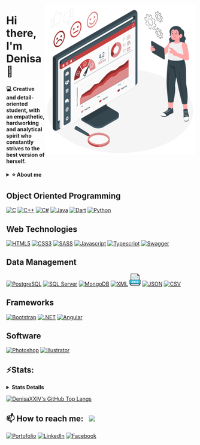 <a href="https://storyset.com/data" target="_blank" align="right" rel="noreferrer"><img src="util/girl.svg" width="400" height="400" align="right" alt="Source: Story Set"/></a>

# Hi there, I'm Denisa 👋

#### <p>:computer: Creative and detail-oriented student, with an empathetic, <br>hardworking and analytical spirit who constantly strives to the <br>best version of herself.</p>
<details>	
  <summary><b>⭐ About me</b></summary>
  
* Good problem solving skills
* Coding and debugging.
* Editing source-code.
* Extremely organised with a high level of attention to details
* Profiling and analyzing algorithms.
* Goal-oriented mindset
* Ambitious, hard working, energetic and reliable

*I have the ability to work independently as well as being part of a team*
  
  </details>

## Object Oriented Programming

<a href="https://docs.microsoft.com/en-us/cpp/?view=msvc-170" target="_blank" rel="noreferrer"><img src="https://raw.githubusercontent.com/danielcranney/readme-generator/main/public/icons/skills/c-colored.svg" width="36" height="36" alt="C" /></a>
<a href="https://docs.microsoft.com/en-us/cpp/?view=msvc-170" target="_blank" rel="noreferrer"><img src="https://raw.githubusercontent.com/danielcranney/readme-generator/main/public/icons/skills/cplusplus-colored.svg" width="36" height="36" alt="C++" /></a>
<a href="https://docs.microsoft.com/en-us/dotnet/csharp/" target="_blank" rel="noreferrer"><img src="https://raw.githubusercontent.com/danielcranney/readme-generator/main/public/icons/skills/csharp-colored.svg" width="36" height="36" alt="C#" /></a>
<a href="https://www.oracle.com/java/" target="_blank" rel="noreferrer"><img src="https://raw.githubusercontent.com/danielcranney/readme-generator/main/public/icons/skills/java-colored.svg" width="36" height="36" alt="Java" /></a>
<a href="https://dart.dev/" target="_blank" rel="noreferrer"><img src="https://external-content.duckduckgo.com/iu/?u=https%3A%2F%2Fcdn-images-1.medium.com%2Fmax%2F184%2F1*knHF_qpxdtS8h0Z8EeqowA%402x.png&f=1&nofb=1" width="36" height="36" alt="Dart" /></a>
<a href="https://www.python.org/" target="_blank" rel="noreferrer"><img src="https://raw.githubusercontent.com/danielcranney/readme-generator/main/public/icons/skills/python-colored.svg" width="36" height="36" alt="Python" /></a>
                 
## Web Technologies

<a href="https://developer.mozilla.org/en-US/docs/Glossary/HTML5" target="_blank" rel="noreferrer"><img src="https://raw.githubusercontent.com/danielcranney/readme-generator/main/public/icons/skills/html5-colored.svg" width="36" height="36" alt="HTML5" /></a>
<a href="https://www.w3.org/TR/CSS/#css" target="_blank" rel="noreferrer"><img src="https://raw.githubusercontent.com/danielcranney/readme-generator/main/public/icons/skills/css3-colored.svg" width="36" height="36" alt="CSS3" /></a>
<a href="https://sass-lang.com/" target="_blank" rel="noreferrer"><img src="https://external-content.duckduckgo.com/iu/?u=https%3A%2F%2Favatars2.githubusercontent.com%2Fu%2F317889%3Fv%3D3%26s%3D400&f=1&nofb=1" width="36" height="36" alt="SASS" /></a>
<a href="https://developer.mozilla.org/en-US/docs/Web/JavaScript" target="_blank" rel="noreferrer"><img src="https://raw.githubusercontent.com/danielcranney/readme-generator/main/public/icons/skills/javascript-colored.svg" width="36" height="36" alt="Javascript" /></a>
<a href="https://www.typescriptlang.org/" target="_blank" rel="noreferrer"><img src="https://raw.githubusercontent.com/danielcranney/readme-generator/main/public/icons/skills/typescript-colored.svg" width="36" height="36" alt="Typescript" /></a>
<a href="https://swagger.io/" target="_blank" rel="noreferrer"><img src="https://external-content.duckduckgo.com/iu/?u=https%3A%2F%2Fyanbin.blog%2Fwp-content%2Fuploads%2F2018%2F05%2Fswagger-logo.png&f=1&nofb=1" width="36" height="36" alt="Swagger" /></a>
                                
## Data Management

<a href="https://www.postgresql.org/" target="_blank" rel="noreferrer"><img src="https://raw.githubusercontent.com/danielcranney/readme-generator/main/public/icons/skills/postgresql-colored.svg" width="36" height="36" alt="PostgreSQL" /></a>
<a href="https://www.microsoft.com/en-us/sql-server" target="_blank" rel="noreferrer"><img src="https://user-images.githubusercontent.com/4249331/52232852-e2c4f780-28bd-11e9-835d-1e3cf3e43888.png" width="36" height="36" alt="SQL Server" /></a>
<a href="https://www.mongodb.com/" target="_blank" rel="noreferrer"><img src="https://raw.githubusercontent.com/danielcranney/readme-generator/main/public/icons/skills/mongodb-colored.svg" width="36" height="36" alt="MongoDB" /></a>
<a href="https://www.w3.org/XML/" target="_blank" rel="noreferrer"><img src="https://external-content.duckduckgo.com/iu/?u=https%3A%2F%2Fcdn.iconscout.com%2Ficon%2Ffree%2Fpng-256%2Fxml-file-2330558-1950399.png&f=1&nofb=1" width="36" height="36" alt="XML" /></a>
<a href="https://docs.microsoft.com/en-us/previous-versions/windows/desktop/ms759096(v=vs.85)" target="_blank" rel="noreferrer"><img src="https://raw.githubusercontent.com/DenisaXXIV/DenisaXXIV/master/util/XSLT.png" width="30" height="33" alt="XSLT" /></a>
<a href="https://file.org/extension/json" target="_blank" rel="noreferrer"><img src="https://cdn2.iconfinder.com/data/icons/document-file-fill-outline-1/64/File_Document_Doc_Folder_JSON-512.png" width="36" height="36" alt="JSON" /></a>
<a href="https://en.wikipedia.org/wiki/Comma-separated_values" target="_blank" rel="noreferrer"><img src="https://external-content.duckduckgo.com/iu/?u=https%3A%2F%2Fcdn2.iconfinder.com%2Fdata%2Ficons%2Fdocument-file-flat%2F64%2FFile_Document_Doc_Folder_CSV-512.png&f=1&nofb=1" width="35" height="36" alt="CSV" /></a>

## Frameworks

<a href="https://getbootstrap.com/" target="_blank" rel="noreferrer"><img src="https://raw.githubusercontent.com/danielcranney/readme-generator/main/public/icons/skills/bootstrap-colored.svg" width="36" height="36" alt="Bootstrap" /></a>
<a href="https://dotnet.microsoft.com/en-us/" target="_blank" rel="noreferrer"><img src="https://raw.githubusercontent.com/danielcranney/readme-generator/main/public/icons/skills/dot-net-colored.svg" width="36" height="36" alt=".NET" /></a>
<a href="https://angular.io/" target="_blank" rel="noreferrer"><img src="https://raw.githubusercontent.com/danielcranney/readme-generator/main/public/icons/skills/angularjs-colored.svg" width="36" height="36" alt="Angular" /></a>
                                
## Software

<a href="https://www.adobe.com/uk/products/photoshop.html" target="_blank" rel="noreferrer"><img src="https://raw.githubusercontent.com/danielcranney/readme-generator/main/public/icons/skills/photoshop-colored.svg" width="36" height="36" alt="Photoshop" /></a>
<a href="adobe.com/uk/products/illustrator.html" target="_blank" rel="noreferrer"><img src="https://raw.githubusercontent.com/danielcranney/readme-generator/main/public/icons/skills/illustrator-colored.svg" width="36" height="36" alt="Illustrator" /></a>
                                
## ⚡Stats:
<details>
  <summary><b>Stats Details</b></summary>
<a href="https://github.com/anuraghazra/github-readme-stats">
  <img align="center" src="https://github-readme-stats.vercel.app/api?username=DenisaXXIV&hide=prs,issues&count_private=true&show_icons=true&theme=aura_dark" />
  <br>
</a>
<a href="https://github.com/anuraghazra/convoychat">
  <img align="center" src="https://github-readme-stats.vercel.app/api/wakatime?username=DenisaXXIV&theme=aura_dark" />
</a>
  </details>

[![DenisaXXIV's GitHub Top Langs](https://github-readme-stats.vercel.app/api/top-langs/?username=DenisaXXIV&theme=aura_dark&langs_count=10&layout=compact)]()

## 📫 How to reach me: &nbsp; ![](https://visitor-badge.glitch.me/badge?page_id=DenisaXXIV.DenisaXXIV&left_color=gray&right_color=orange)
<a href="https://denisa-vasile.info/" target="_blank" rel="noreferrer"><img src="https://github.com/DenisaXXIV/portofolio/blob/main/Vanilla%20JS/imagini/logo/Logo_vulpe.svg" width="40" height="40" alt="Portofolio" /></a>
<a href="https://www.linkedin.com/in/denisa-georgiana-v-358739196" target="_blank" rel="noreferrer"><img src="https://onetechstop.net/wp-content/uploads/2016/09/LinkedIn-Logo-1.png" width="36" height="36" alt="LinkedIn" /></a>
<a href="https://www.facebook.com/DenisaGVasile/" target="_blank" rel="noreferrer"><img src="https://www.bambucoworking.com/wp-content/uploads/2017/04/facebook-logo-png-2335.png" width="36" height="36" alt="Facebook" /></a>
<!---
[<img alt="Portofolio" width="40px" src="util/portofolio.svg" />](https://denisa-vasile.info/)
[<img alt="LinkedIn" width="40px" src="util/linkedin.svg" />](https://www.linkedin.com/in/denisa-georgiana-v-358739196)
[<img alt="Facebook" width="40px" src="util/facebook.svg" />](https://www.facebook.com/DenisaGVasile/)
